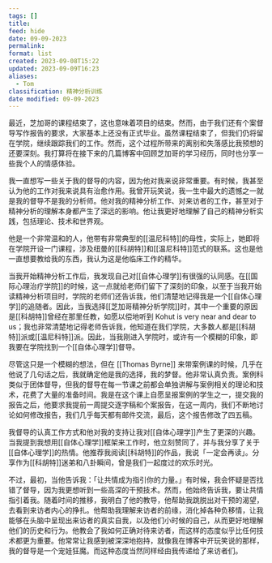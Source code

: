 ```yaml
---
tags: []
title: 
feed: hide
date: 09-09-2023
permalink: 
format: list
created: 2023-09-08T15:22
updated: 2023-09-09T16:23
aliases:
  - Tom
classification: 精神分析训练
date modified: 09-09-2023
---
```

最近，芝加哥的课程结束了，这也意味着项目的结束。然而，由于我们还有个案督导写作报告的要求，大家基本上还没有正式毕业。虽然课程结束了，但我们仍将留在学院，继续跟踪我们的工作。然而，这个过程所带来的离别和失落感比我预想的还要深刻。我打算将在接下来的几篇博客中回顾芝加哥的学习经历，同时也分享一些我个人的情感体验。

我一直想写一些关于我的督导的内容，因为他对我来说非常重要。有时候，我甚至认为他的工作对我来说具有治愈作用。我曾开玩笑说，我一生中最大的遗憾之一就是我的督导不是我的分析师。他对我的精神分析工作、对来访者的工作，甚至对于精神分析的理解本身都产生了深远的影响。他让我更好地理解了自己的精神分析实践，包括理论、技术和世界观。

他是一个非常温和的人，他带有非常典型的[[温尼科特]]的母性，实际上，她即将在学院开设一门课程，涉及纽曼的[[科胡特]]和[[温尼科特]]范式的联系。这也是他一直想要教给我的东西，我认为这是他临床工作的精华。

当我开始精神分析工作后，我发现自己对[[自体心理学]]有很强的认同感。在[[国际心理治疗学院]]的时候，这一点就给老师们留下了深刻的印象，以至于当我开始读精神分析项目时，学院的老师们还告诉我，他们清楚地记得我是一个[[自体心理学]]的追随者。因此，当我选择[[芝加哥精神分析学院]]时，其中一个重要的原因是[[科胡特]]曾经在那里任教，如愿以偿地听到 Kohut is very near and dear to us；我也非常清楚地记得老师告诉我，他知道在我们学院，大多数人都是[[科胡特]]派或[[温尼科特]]派。因此，当我刚进入学院时，或许有一个模糊的印象，即我要在学院找到一个[[自体心理学]]督导。

尽管这只是一个模糊的想法，但在 [[Thomas Byrne]] 来带案例课的时候，几乎在他说了几句话之后，我就确定他是我的选择，我的梦督。他非常认真负责。案例科类似于团体督导，但我的督导在每一节课之前都会单独讲解与案例相关的理论和技术，花费了大量的准备时间。我是在这个课上自愿呈报案例的学生之一，提交我的报告之后，他要求我提前一周提交逐字稿和个案报告，在这一周内，我们不断地讨论如何修改报告，我们几乎每天都有邮件交流，最后，这个报告修改了四五稿。

我督导的认真工作方式和他对我的支持让我对[[自体心理学]]产生了更深的兴趣。当我提到我想用[[自体心理学]]框架来工作时，他立刻赞同了，并与我分享了关于[[自体心理学]]的热情。他推荐我阅读[[科胡特]]的作品，我说「一定会再读」。分享作为[[科胡特]]迷弟和八卦瞬间，曾是我们一起度过的欢乐时光。

不过，最初，当他告诉我：「让共情成为指引你的力量。」有时候，我会怀疑是否找错了督导，因为我更想听到一些高深的干预技术。然而，他始终告诉我，要让共情指引着我。随着时间的推移，我明白了他的教导，他帮助我跳脱出对干预的渴望，去看到来访者内心的挣扎。他帮助我理解来访者的前缘，消化掉各种负移情，让我能够在头脑中呈现出来访者的真实自我，以及他们小时候的自己，从而更好地理解他们的历史和行为。他教会了我如何正确对待来访者，而这样的态度似乎比任何技术都更为重要。他常常让我感到被深深地抱持，就像我在博客中开玩笑说的那样，我的督导是一个宠娃狂魔。而这种态度当然同样经由我传递给了来访者们。